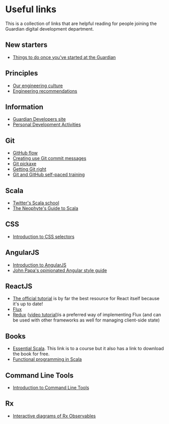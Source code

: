 # Useful links

This is a collection of links that are helpful reading for people joining the Guardian digital development department.

## New starters
* [Things to do once you've started at the Guardian](https://github.com/guardian/useful-links/blob/master/after-starting.md)

## Principles

* [Our engineering culture](https://github.com/guardian/our-engineering-culture)
* [Engineering recommendations](https://github.com/guardian/recommendations)

## Information

* [Guardian Developers site](http://developers.theguardian.com)
* [Personal Development Activities](https://docs.google.com/document/d/1ulE6ScehF19UyzCqcrrFSdFoQAKTse-zSOhrf3R3TqQ/edit?usp=sharing)

## Git

* [GitHub flow](https://guides.github.com/introduction/flow/)
* [Creating use Git commit messages](http://chris.beams.io/posts/git-commit/)
* [Git pickaxe](http://www.philandstuff.com/2014/02/09/git-pickaxe.html)
* [Getting Git right](https://www.atlassian.com/git/)
* [Git and GitHub self-paced training](https://training.github.com/training/)

## Scala

* [Twitter's Scala school](http://twitter.github.io/scala_school/)
* [The Neophyte's Guide to Scala](http://danielwestheide.com/scala/neophytes.html)

## CSS

* [Introduction to CSS selectors](http://flukeout.github.io/)

## AngularJS

* [Introduction to AngularJS](https://www.codeschool.com/courses/shaping-up-with-angular-js)
* [John Papa's opinionated Angular style guide](https://github.com/johnpapa/angular-styleguide)

## ReactJS

* [The official tutorial](https://facebook.github.io/react/docs/tutorial.html) is by far the best resource for React itself because it's up to date!
* [Flux](https://facebook.github.io/flux/docs/overview.html#content)
* [Redux](http://redux.js.org/docs/introduction/Motivation.html) ([video tutorial](https://egghead.io/series/getting-started-with-redux))is a preferred way of implementing Flux (and can be used with other frameworks as well for managing client-side state)


## Books

* [Essential Scala](https://underscore.io/training/courses/essential-scala/). This link is to a course but it also has a link to download the book for free.
* [Functional programming in Scala](https://www.manning.com/books/functional-programming-in-scala)

## Command Line Tools

* [Introduction to Command Line Tools](https://github.com/cb372/cli-tools-skills-amnesty)

## Rx

* [Interactive diagrams of Rx Observables](http://rxmarbles.com/#elementAt)
